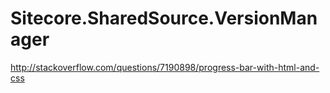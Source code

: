Sitecore.SharedSource.VersionManager
====================================
http://stackoverflow.com/questions/7190898/progress-bar-with-html-and-css
